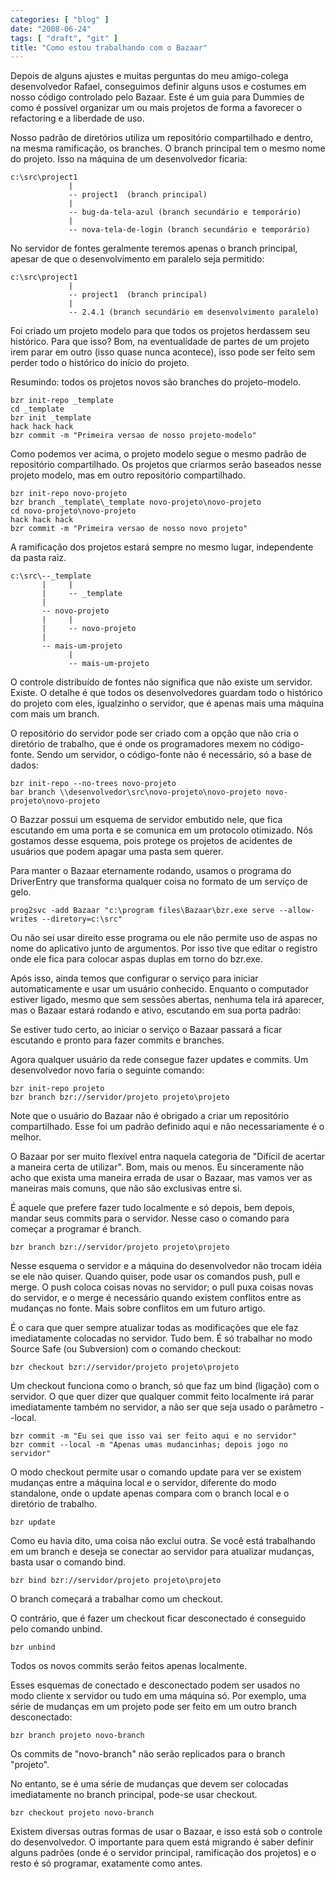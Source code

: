 ```yaml
---
categories: [ "blog" ]
date: "2008-06-24"
tags: [ "draft", "git" ]
title: "Como estou trabalhando com o Bazaar"
---
```

Depois de alguns ajustes e muitas perguntas do meu amigo-colega desenvolvedor Rafael, conseguimos definir alguns usos e costumes em nosso código controlado pelo Bazaar. Este é um guia para Dummies de como é possível organizar um ou mais projetos de forma a favorecer o refactoring e a liberdade de uso.

Nosso padrão de diretórios utiliza um repositório compartilhado e dentro, na mesma ramificação, os branches. O branch principal tem o mesmo nome do projeto. Isso na máquina de um desenvolvedor ficaria:

    
    c:\src\project1
                 |
                 -- project1  (branch principal)
                 |
                 -- bug-da-tela-azul (branch secundário e temporário)
                 |
                 -- nova-tela-de-login (branch secundário e temporário)

No servidor de fontes geralmente teremos apenas o branch principal, apesar de que o desenvolvimento em paralelo seja permitido:

    
    c:\src\project1
                 |
                 -- project1  (branch principal)
                 |
                 -- 2.4.1 (branch secundário em desenvolvimento paralelo)

Foi criado um projeto modelo para que todos os projetos herdassem seu histórico. Para que isso? Bom, na eventualidade de partes de um projeto irem parar em outro (isso quase nunca acontece), isso pode ser feito sem perder todo o histórico do início do projeto.

Resumindo: todos os projetos novos são branches do projeto-modelo.

    
    bzr init-repo _template
    cd _template
    bzr init _template
    hack hack hack
    bzr commit -m "Primeira versao de nosso projeto-modelo"

Como podemos ver acima, o projeto modelo segue o mesmo padrão de repositório compartilhado. Os projetos que criarmos serão baseados nesse projeto modelo, mas em outro repositório compartilhado.

    
    bzr init-repo novo-projeto
    bzr branch _template\_template novo-projeto\novo-projeto
    cd novo-projeto\novo-projeto
    hack hack hack
    bzr commit -m "Primeira versao de nosso novo projeto"

A ramificação dos projetos estará sempre no mesmo lugar, independente da pasta raiz.

    
    c:\src\--_template
           |     |
           |     -- _template
           |
           -- novo-projeto
           |     |
           |     -- novo-projeto
           |
           -- mais-um-projeto
                 |
                 -- mais-um-projeto

O controle distribuído de fontes não significa que não existe um servidor. Existe. O detalhe é que todos os desenvolvedores guardam todo o histórico do projeto com eles, igualzinho o servidor, que é apenas mais uma máquina com mais um branch.

O repositório do servidor pode ser criado com a opção que não cria o diretório de trabalho, que é onde os programadores mexem no código-fonte. Sendo um servidor, o código-fonte não é necessário, só a base de dados:

    
    bzr init-repo --no-trees novo-projeto
    bar branch \\desenvolvedor\src\novo-projeto\novo-projeto novo-projeto\novo-projeto

O Bazzar possui um esquema de servidor embutido nele, que fica escutando em uma porta e se comunica em um protocolo otimizado. Nós gostamos desse esquema, pois protege os projetos de acidentes de usuários que podem apagar uma pasta sem querer.

Para manter o Bazaar eternamente rodando, usamos o programa do DriverEntry que transforma qualquer coisa no formato de um serviço de gelo.

    
    prog2svc -add Bazaar "c:\program files\Bazaar\bzr.exe serve --allow-writes --diretory=c:\src"

Ou não sei usar direito esse programa ou ele não permite uso de aspas no nome do aplicativo junto de argumentos. Por isso tive que editar o registro onde ele fica para colocar aspas duplas em torno do bzr.exe.

Após isso, ainda temos que configurar o serviço para iniciar automaticamente e usar um usuário conhecido. Enquanto o computador estiver ligado, mesmo que sem sessões abertas, nenhuma tela irá aparecer, mas o Bazaar estará rodando e ativo, escutando em sua porta padrão:

Se estiver tudo certo, ao iniciar o serviço o Bazaar passará a ficar escutando e pronto para fazer commits e branches.

Agora qualquer usuário da rede consegue fazer updates e commits. Um desenvolvedor novo faria o seguinte comando:

    
    bzr init-repo projeto
    bzr branch bzr://servidor/projeto projeto\projeto

Note que o usuário do Bazaar não é obrigado a criar um repositório compartilhado. Esse foi um padrão definido aqui e não necessariamente é o melhor. 

O Bazaar por ser muito flexível entra naquela categoria de "Difícil de acertar a maneira certa de utilizar". Bom, mais ou menos. Eu sinceramente não acho que exista uma maneira errada de usar o Bazaar, mas vamos ver as maneiras mais comuns, que não são exclusivas entre si.

É aquele que prefere fazer tudo localmente e só depois, bem depois, mandar seus commits para o servidor. Nesse caso o comando para começar a programar é branch.

    
    bzr branch bzr://servidor/projeto projeto\projeto

Nesse esquema o servidor e a máquina do desenvolvedor não trocam idéia se ele não quiser. Quando quiser, pode usar os comandos push, pull e merge. O push coloca coisas novas no servidor; o pull puxa coisas novas do servidor, e o merge é necessário quando existem conflitos entre as mudanças no fonte. Mais sobre conflitos em um futuro artigo.

É o cara que quer sempre atualizar todas as modificações que ele faz imediatamente colocadas no servidor. Tudo bem. É só trabalhar no modo Source Safe (ou Subversion) com o comando checkout:

    
    bzr checkout bzr://servidor/projeto projeto\projeto

Um checkout funciona como o branch, só que faz um bind (ligação) com o servidor. O que quer dizer que qualquer commit feito localmente irá parar imediatamente também no servidor, a não ser que seja usado o parâmetro --local.

    
    bzr commit -m "Eu sei que isso vai ser feito aqui e no servidor"
    bzr commit --local -m "Apenas umas mudancinhas; depois jogo no servidor"

O modo checkout permite usar o comando update para ver se existem mudanças entre a máquina local e o servidor, diferente do modo standalone, onde o update apenas compara com o branch local e o diretório de trabalho.

    
    bzr update

Como eu havia dito, uma coisa não exclui outra. Se você está trabalhando em um branch e deseja se conectar ao servidor para atualizar mudanças, basta usar o comando bind.

    
    bzr bind bzr://servidor/projeto projeto\projeto

O branch começará a trabalhar como um checkout.

O contrário, que é fazer um checkout ficar desconectado é conseguido pelo comando unbind.

    
    bzr unbind

Todos os novos commits serão feitos apenas localmente.

Esses esquemas de conectado e desconectado podem ser usados no modo cliente x servidor ou tudo em uma máquina só. Por exemplo, uma série de mudanças em um projeto pode ser feito em um outro branch desconectado:

    
    bzr branch projeto novo-branch

Os commits de "novo-branch" não serão replicados para o branch "projeto".

No entanto, se é uma série de mudanças que devem ser colocadas imediatamente no branch principal, pode-se usar checkout.

    
    bzr checkout projeto novo-branch

Existem diversas outras formas de usar o Bazaar, e isso está sob o controle do desenvolvedor. O importante para quem está migrando é saber definir alguns padrões (onde é o servidor principal, ramificação dos projetos) e o resto é só programar, exatamente como antes.

<lockquote>
